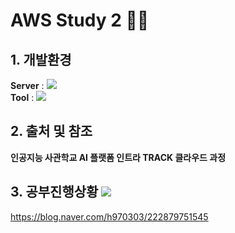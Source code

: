 # AWS Study 2 👨‍💻

## 1. 개발환경
<Strong>Server</Strong> : <img src="https://img.shields.io/badge/Amazon EC2-FF9900?style=flat-square&logo=Amazon EC2&logoColor=white"/> 
<br>
<Strong>Tool</Strong> : <img src="https://img.shields.io/badge/Visual Studio Code-007ACC?style=flat-square&logo=Visual Studio Code&logoColor=white"/> 

## 2. 출처 및 참조
<Strong>인공지능 사관학교 AI 플랫폼 인트라 TRACK 클라우드 과정</Strong>

## 3. 공부진행상황 <img src="https://img.shields.io/badge/ My blog-03C75A?style=flat-square&logo=Naver&logoColor=white&link=https://blog.naver.com/h970303"/>
https://blog.naver.com/h970303/222879751545
